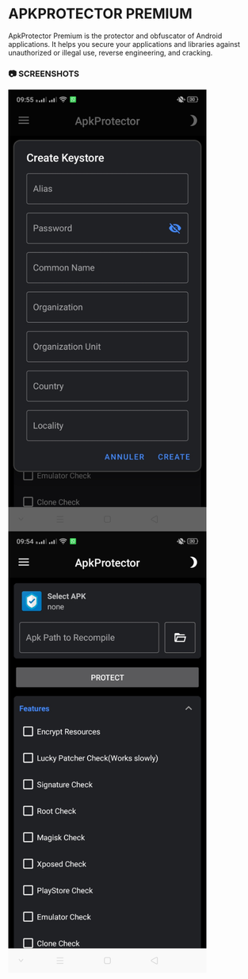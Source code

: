 # APKPROTECTOR PREMIUM
ApkProtector Premium is the protector and obfuscator of Android applications. It helps you secure your applications and libraries against unauthorized or illegal use, reverse engineering, and cracking.


### 📷 SCREENSHOTS
<img src="Screenshots/Functions.jpeg" width=400 align="center">
<img src="Screenshots/Sign.jpeg" width=400 align="center">
